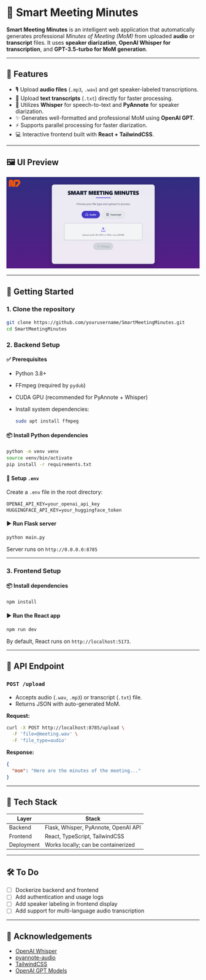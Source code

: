# 📝 Smart Meeting Minutes

**Smart Meeting Minutes** is an intelligent web application that automatically generates professional *Minutes of Meeting (MoM)* from uploaded **audio** or **transcript** files. It uses **speaker diarization**, **OpenAI Whisper for transcription**, and **GPT-3.5-turbo for MoM generation**.

---

## 🔧 Features

* 🎙️ Upload **audio files** (`.mp3`, `.wav`) and get speaker-labeled transcriptions.
* 📄 Upload **text transcripts** (`.txt`) directly for faster processing.
* 🧠 Utilizes **Whisper** for speech-to-text and **PyAnnote** for speaker diarization.
* ✨ Generates well-formatted and professional MoM using **OpenAI GPT**.
* ⚡ Supports parallel processing for faster diarization.
* 💻 Interactive frontend built with **React + TailwindCSS**.

---

## 🖼️ UI Preview

<img src="screenshot.png" alt="App UI Preview" width="800"/>

---

## 🚀 Getting Started

### 1. Clone the repository

```bash
git clone https://github.com/yourusername/SmartMeetingMinutes.git
cd SmartMeetingMinutes
```

### 2. Backend Setup

#### ✅ Prerequisites

* Python 3.8+
* FFmpeg (required by `pydub`)
* CUDA GPU (recommended for PyAnnote + Whisper)
* Install system dependencies:

  ```bash
  sudo apt install ffmpeg
  ```

#### 📦 Install Python dependencies

```bash
python -m venv venv
source venv/bin/activate
pip install -r requirements.txt
```

#### 🔐 Setup `.env`

Create a `.env` file in the root directory:

```env
OPENAI_API_KEY=your_openai_api_key
HUGGINGFACE_API_KEY=your_huggingface_token
```

#### ▶️ Run Flask server

```bash
python main.py
```

Server runs on `http://0.0.0.0:8785`

---

### 3. Frontend Setup

#### 📦 Install dependencies

```bash
npm install
```

#### ▶️ Run the React app

```bash
npm run dev
```

By default, React runs on `http://localhost:5173`.

---

## 🔗 API Endpoint

### `POST /upload`

* Accepts audio (`.wav`, `.mp3`) or transcript (`.txt`) file.
* Returns JSON with auto-generated MoM.

**Request:**

```bash
curl -X POST http://localhost:8785/upload \
  -F 'file=@meeting.wav' \
  -F 'file_type=audio'
```

**Response:**

```json
{
  "mom": "Here are the minutes of the meeting..."
}
```

---

## 🧠 Tech Stack

| Layer      | Stack                                |
| ---------- | ------------------------------------ |
| Backend    | Flask, Whisper, PyAnnote, OpenAI API |
| Frontend   | React, TypeScript, TailwindCSS       |
| Deployment | Works locally; can be containerized  |

---

## 🛠️ To Do

* [ ] Dockerize backend and frontend
* [ ] Add authentication and usage logs
* [ ] Add speaker labeling in frontend display
* [ ] Add support for multi-language audio transcription

---

## 🙌 Acknowledgements

* [OpenAI Whisper](https://github.com/openai/whisper)
* [pyannote-audio](https://github.com/pyannote/pyannote-audio)
* [TailwindCSS](https://tailwindcss.com/)
* [OpenAI GPT Models](https://platform.openai.com/docs)

